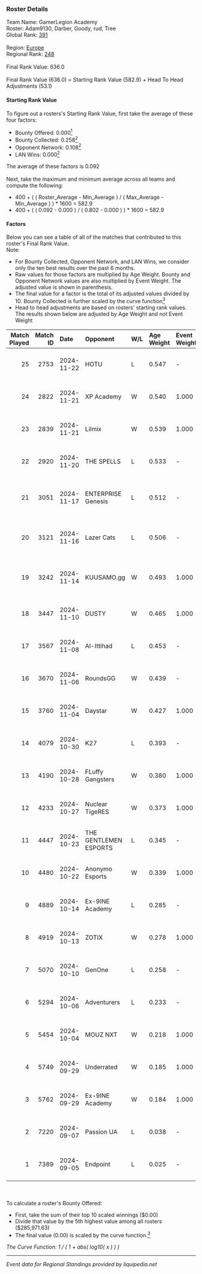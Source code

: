 ### Roster Details<br />
Team Name: GamerLegion Academy<br />
Roster: Adam9130, Darber, Goody, rud, Tree<br />
Global Rank: [391](../../standings_global_2025_02_28.md)<br />
<br />
Region: [Europe]( ../../standings_europe_2025_02_28.md)<br />
Regional Rank: [248]( ../../standings_europe_2025_02_28.md)<br />
<br />
Final Rank Value:  636.0<br />
<br />
Final Rank Value (636.0) = Starting Rank Value (582.9) + Head To Head Adjustments (53.1)<br />

#### Starting Rank Value<br />
To figure out a rosters's Starting Rank Value, first take the average of these four factors:<br />
- Bounty Offered: 0.000[<sup>1</sup>](#table2)
- Bounty Collected: 0.258[<sup>2</sup>](#table1)
- Opponent Network: 0.108[<sup>2</sup>](#table1)
- LAN Wins: 0.000[<sup>2</sup>](#table1)

The average of these factors is 0.092<br />
<br />
Next, take the maximum and minimum average across all teams and compute the following:<br />
- 400 + ( ( Roster_Average - Min_Average ) / ( Max_Average - Min_Average ) ) * 1600 = 582.9
- 400 + ( ( 0.092 - 0.000 ) / ( 0.802 - 0.000 ) ) * 1600 = 582.9


#### Factors<br />
Below you can see a table of all of the matches that contributed to this roster's Final Rank Value.<br />
Note:<br />

- For Bounty Collected, Opponent Network, and LAN Wins, we consider only the ten best results over the past 6 months.
- Raw values for those factors are multiplied by Age Weight. Bounty and Opponent Network values are also multiplied by Event Weight. The adjusted value is shown in parenthesis.
- The final value for a factor is the total of its adjusted values divided by 10. Bounty Collected is further scaled by the curve function[<sup>3</sup>](#curveFunction)
- Head to head adjustments are based on rosters' starting rank values. The results shown below are adjusted by Age Weight and not Event Weight
<span id="table1"></span><br />


| Match Played | Match ID | Date       | Opponent              | W/L | Age Weight | Event Weight | Bounty Collected | Opponent Network | LAN Wins  | H2H Adj. | Roster                                  |
| -: | -: | :- | :- | :- | :- | :- | :- | :- | :- | -: | :- |
|           25 |     2753 | 2024-11-22 | HOTU                  | L   | 0.547      | -            | -                | -                | -         |    -3.64 | Adam9130, Darber, Goody, rud, Tree      |
|           24 |     2822 | 2024-11-21 | XP Academy            | W   | 0.540      | 1.000        | 0.000 (0.000)    | 0.220 (0.119)    | 0 (0.000) |     9.91 | Adam9130, Darber, Goody, rud, Tree      |
|           23 |     2839 | 2024-11-21 | Lilmix                | W   | 0.539      | 1.000        | 0.001 (0.001)    | 0.141 (0.076)    | 0 (0.000) |     9.41 | Adam9130, Darber, Goody, rud, Tree      |
|           22 |     2920 | 2024-11-20 | THE SPELLS            | L   | 0.533      | -            | -                | -                | -         |    -8.12 | Adam9130, Darber, Goody, rud, Tree      |
|           21 |     3051 | 2024-11-17 | ENTERPRISE Genesis    | L   | 0.512      | -            | -                | -                | -         |    -6.67 | Adam9130, Cher1on, Goody, shushan, Tree |
|           20 |     3121 | 2024-11-16 | Lazer Cats            | L   | 0.506      | -            | -                | -                | -         |    -3.60 | Adam9130, Cher1on, Goody, shushan, Tree |
|           19 |     3242 | 2024-11-14 | KUUSAMO.gg            | W   | 0.493      | 1.000        | 0.000 (0.000)    | 0.177 (0.087)    | 0 (0.000) |     5.90 | Adam9130, Cher1on, Goody, shushan, Tree |
|           18 |     3447 | 2024-11-10 | DUSTY                 | W   | 0.465      | 1.000        | 0.008 (0.004)    | 0.077 (0.036)    | 0 (0.000) |     8.80 | Adam9130, Darber, Goody, rud, Tree      |
|           17 |     3567 | 2024-11-08 | Al-Ittihad            | L   | 0.453      | -            | -                | -                | -         |    -5.20 | Adam9130, Darber, Goody, rud, Tree      |
|           16 |     3670 | 2024-11-06 | RoundsGG              | W   | 0.439      | -            | -                | -                | 0 (0.000) |     5.67 | Adam9130, Darber, Goody, rud, Tree      |
|           15 |     3760 | 2024-11-04 | Daystar               | W   | 0.427      | 1.000        | 0.000 (0.000)    | 0.147 (0.063)    | 0 (0.000) |     8.28 | Adam9130, Darber, Goody, rud, Tree      |
|           14 |     4079 | 2024-10-30 | K27                   | L   | 0.393      | -            | -                | -                | -         |    -0.95 | Adam9130, Darber, Goody, rud, Tree      |
|           13 |     4190 | 2024-10-28 | FLuffy Gangsters      | W   | 0.380      | 1.000        | 0.017 (0.006)    | 1.000 (0.380)    | 0 (0.000) |    10.57 | Adam9130, Darber, Goody, rud, Tree      |
|           12 |     4233 | 2024-10-27 | Nuclear TigeRES       | W   | 0.373      | 1.000        | 0.005 (0.002)    | 0.531 (0.198)    | 0 (0.000) |    10.39 | Adam9130, Darber, Goody, rud, Tree      |
|           11 |     4447 | 2024-10-23 | THE GENTLEMEN ESPORTS | L   | 0.345      | -            | -                | -                | -         |    -3.08 | Adam9130, Darber, Goody, rud, Tree      |
|           10 |     4480 | 2024-10-22 | Anonymo Esports       | W   | 0.339      | 1.000        | -                | 0.109 (0.037)    | 0 (0.000) |     5.35 | Adam9130, Darber, Goody, rud, Tree      |
|            9 |     4889 | 2024-10-14 | Ex-9INE Academy       | L   | 0.285      | -            | -                | -                | -         |    -4.16 | Adam9130, Darber, Goody, rud, Tree      |
|            8 |     4919 | 2024-10-13 | ZOTIX                 | W   | 0.278      | 1.000        | 0.002 (0.000)    | 0.160 (0.044)    | 0 (0.000) |     5.22 | Adam9130, Darber, Goody, rud, Tree      |
|            7 |     5070 | 2024-10-10 | GenOne                | L   | 0.258      | -            | -                | -                | -         |    -0.63 | Adam9130, Darber, Goody, rud, Tree      |
|            6 |     5294 | 2024-10-06 | Adventurers           | L   | 0.233      | -            | -                | -                | -         |    -1.17 | Adam9130, Darber, Goody, rud, Tree      |
|            5 |     5454 | 2024-10-04 | MOUZ NXT              | W   | 0.218      | 1.000        | -                | 0.202 (0.044)    | -         |     3.76 | Adam9130, Darber, Goody, rud, Tree      |
|            4 |     5749 | 2024-09-29 | Underrated            | W   | 0.185      | 1.000        | 0.002 (0.000)    | -                | -         |     4.01 | Adam9130, Darber, Goody, rud, Tree      |
|            3 |     5762 | 2024-09-29 | Ex-9INE Academy       | W   | 0.184      | 1.000        | 0.000 (0.000)    | -                | -         |     3.26 | Adam9130, Darber, Goody, rud, Tree      |
|            2 |     7220 | 2024-09-07 | Passion UA            | L   | 0.038      | -            | -                | -                | -         |    -0.05 | Darber, Goody, leaf, rud, Tree          |
|            1 |     7389 | 2024-09-05 | Endpoint              | L   | 0.025      | -            | -                | -                | -         |    -0.10 | Darber, Goody, leaf, rud, Tree          |

<br />
<span id="table2"></span><br />
To calculate a roster's Bounty Offered:<br />

- First, take the sum of their top 10 scaled winnings ($0.00)
- Divide that value by the 5th highest value among all rosters ($285,971.63)
- The final value (0.00) is scaled by the curve function.[<sup>3</sup>](#curveFunction)

<span id="curveFunction"></span>_The Curve Function: 1 / ( 1 + abs( log10( x ) ) )_<br />

---
_Event data for Regional Standings provided by liquipedia.net_<br />
